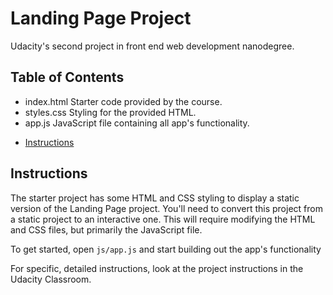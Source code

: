 # Landing Page Project
Udacity's second project in front end web development nanodegree.
## Table of Contents
- index.html 
Starter code provided by the course.
- styles.css
Styling for the provided HTML.
- app.js
JavaScript file containing all app's functionality.
* [Instructions](#instructions)

## Instructions

The starter project has some HTML and CSS styling to display a static version of the Landing Page project. You'll need to convert this project from a static project to an interactive one. This will require modifying the HTML and CSS files, but primarily the JavaScript file.

To get started, open `js/app.js` and start building out the app's functionality

For specific, detailed instructions, look at the project instructions in the Udacity Classroom.
